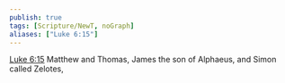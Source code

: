 ```yaml
---
publish: true
tags: [Scripture/NewT, noGraph]
aliases: ["Luke 6:15"]
---
```

[Luke 6:15](https://churchofjesuschrist.org/study/scriptures/nt/luke/6?lang=eng&id=p15#p15) Matthew and Thomas, James the son of Alphaeus, and Simon called Zelotes,
